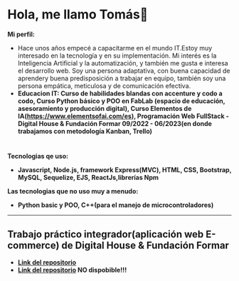 # Hola, me llamo Tomás👋


<b>Mi perfil:</b><br>
  - Hace unos años empecé a capacitarme en el mundo IT.Estoy muy interesado en la tecnología y en su implementación. Mi interés es la Inteligencia Artificial y la       automatización, y también me gusta e interesa el desarrollo web. Soy una persona adaptativa, con buena capacidad de aprendery buena predisposición a trabajar en     equipo, también soy una persona empática, meticulosa y de comunicación efectiva.
  - <b>Educacion IT:<b/> Curso de habilidades blandas con accenture y codo a codo, Curso Python básico y POO en FabLab (espacio de educación, asesoramiento y producción digital), Curso Elementos de IA(https://www.elementsofai.com/es), Programación Web FullStack - Digital House & Fundación Formar 09/2022 - 06/2023(en donde trabajamos con metodología Kanban, Trello)
  
#
<b>Tecnologias qe uso:</b><br>
  - Javascript, Node.js, framework Express(MVC), HTML, CSS, Bootstrap, MySQL, Sequelize, EJS, ReactJs,librerías Npm<br>
 
<b>Las tecnologias que no uso muy a menudo:</b><br>
  - Python basic y POO, C++(para el manejo de microcontroladores)<br>

***

## Trabajo práctico integrador(aplicación web E-commerce) de Digital House & Fundación Formar <br>
- [Link del repositorio](https://github.com/LuqueJuanManuel/Grupo_10_ProGamer/)
- [Link del repositorio](https://github.com/LuqueJuanManuel/Grupo_10_ProGamer/) NO dispobible!!!


<!--
**TomasLopezTur/TomasLopezTur** is a ✨ _special_ ✨ repository because its `README.md` (this file) appears on your GitHub profile.

Here are some ideas to get you started:

- 🔭 I’m currently working on ...
- 🌱 I’m currently learning ...
- 👯 I’m looking to collaborate on ...
- 🤔 I’m looking for help with ...
- 💬 Ask me about ...
- 📫 How to reach me: ...
- 😄 Pronouns: ...
- ⚡ Fun fact: ...
-->
